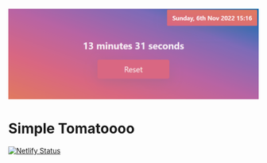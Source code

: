 [![tomatoooo](/.github/tomatoooo-readme-header.png)](https://tomatoooo.netlify.app/)

# Simple Tomatoooo
[![Netlify Status](https://api.netlify.com/api/v1/badges/458f0afc-3bde-4d47-88c0-775e1708f4bc/deploy-status)](https://app.netlify.com/sites/tomatoooo/deploys)